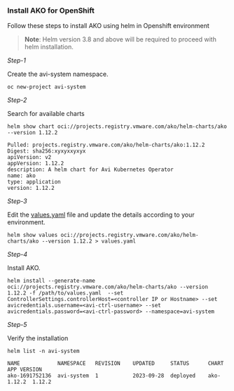 ### Install AKO for OpenShift

Follow these steps to install AKO using helm in Openshift environment

> **Note**: Helm version 3.8 and above will be required to proceed with helm installation.

*Step-1*

Create the avi-system namespace.

```
oc new-project avi-system
```

*Step-2*

Search for available charts

```
helm show chart oci://projects.registry.vmware.com/ako/helm-charts/ako --version 1.12.2

Pulled: projects.registry.vmware.com/ako/helm-charts/ako:1.12.2
Digest: sha256:xyxyxxyxyx
apiVersion: v2
appVersion: 1.12.2
description: A helm chart for Avi Kubernetes Operator
name: ako
type: application
version: 1.12.2
```

*Step-3*

Edit the [values.yaml](../install/helm.md#parameters) file and update the details according to your environment.

```
helm show values oci://projects.registry.vmware.com/ako/helm-charts/ako --version 1.12.2 > values.yaml

```

*Step-4*

Install AKO.

```
helm install --generate-name oci://projects.registry.vmware.com/ako/helm-charts/ako --version 1.12.2 -f /path/to/values.yaml  --set ControllerSettings.controllerHost=<controller IP or Hostname> --set avicredentials.username=<avi-ctrl-username> --set avicredentials.password=<avi-ctrl-password> --namespace=avi-system
```


*Step-5*

Verify the installation

```
helm list -n avi-system

NAME          	NAMESPACE 	REVISION	UPDATED     STATUS  	CHART    	APP VERSION
ako-1691752136	avi-system	1       	2023-09-28	deployed	ako-1.12.2	1.12.2
```


